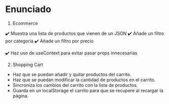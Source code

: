 # Enunciado

1. Ecommerce

✔️ Muestra una lista de productos que vienen de un JSON
✔️ Añade un filtro por categoría
✔️ Añade un filtro por precio

✔️ Haz uso de useContext para evitar pasar props innecesarias

2. Shopping Cart

- Haz que se puedan añadir y quitar productos del carrito.
- Haz que se puedan modificar la cantidad de productos en el carrito.
- Sincroniza los cambios del carrito con la lista de productos.
- Guarda en un localStorage el carrito para que se recupere al recargar la página.